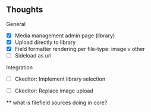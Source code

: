 Thoughts
---

General

* [x] Media management admin page (library)
* [x] Upload directly to library
* [x] Field formatter rendering per file-type: image v other
* [ ] Sideload as url

Integration

* [ ] Ckeditor: Implement library selection
* [ ] Ckeditor: Replace image upload


** what is filefield sources doing in core?